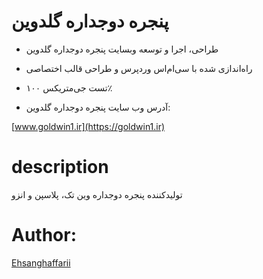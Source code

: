 # پنجره دوجداره گلدوین

 * طراحی، اجرا و توسعه وبسایت پنجره دوجداره گلدوین

* راه‌اندازی شده با سی‌ام‌اس وردپرس و طراحی قالب اختصاصی

* تست جی‌متریکس ۱۰۰٪ 

* آدرس وب سایت پنجره دوجداره گلدوین:

[www.goldwin1.ir](https://goldwin1.ir)

# description

تولیدکننده پنجره دوجداره وین تک، پلاسپن و انزو

# Author:

[Ehsanghaffarii](https://ehsanghaffarii.ir)

